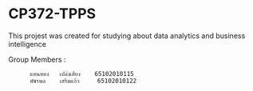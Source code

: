 # CP372-TPPS
This projest was created for studying about data analytics and business intelligence

Group Members :

          แทนทอง   เปล่งเสียง    65102010115
          พัชรพล    เสริมแก้ว     65102010122
